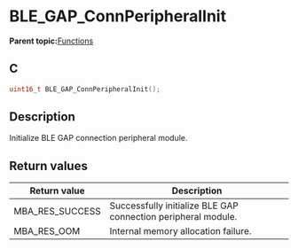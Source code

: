 # BLE\_GAP\_ConnPeripheralInit

**Parent topic:**[Functions](GUID-D235316A-5434-4ADA-AEF5-10D073D0126B.md)

## C

```c
uint16_t BLE_GAP_ConnPeripheralInit();
```

## Description

Initialize BLE GAP connection peripheral module.

## Return values

|Return value|Description|
|------------|-----------|
|MBA\_RES\_SUCCESS|Successfully initialize BLE GAP connection peripheral module.|
|MBA\_RES\_OOM|Internal memory allocation failure.|

